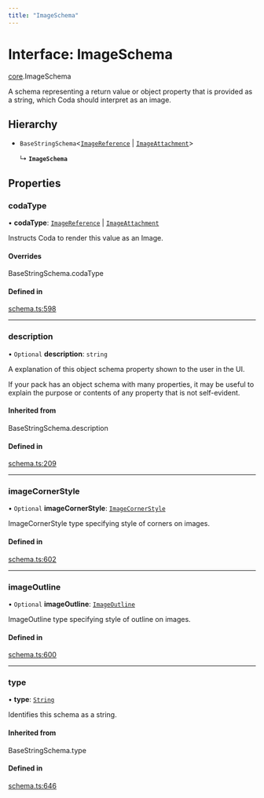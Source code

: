 ```yaml
---
title: "ImageSchema"
---
```

# Interface: ImageSchema

[core](../modules/core.md).ImageSchema

A schema representing a return value or object property that is provided as a string,
which Coda should interpret as an image.

## Hierarchy

- `BaseStringSchema`<[`ImageReference`](../enums/core.ValueHintType.md#imagereference) \| [`ImageAttachment`](../enums/core.ValueHintType.md#imageattachment)\>

  ↳ **`ImageSchema`**

## Properties

### codaType

• **codaType**: [`ImageReference`](../enums/core.ValueHintType.md#imagereference) \| [`ImageAttachment`](../enums/core.ValueHintType.md#imageattachment)

Instructs Coda to render this value as an Image.

#### Overrides

BaseStringSchema.codaType

#### Defined in

[schema.ts:598](https://github.com/coda/packs-sdk/blob/main/schema.ts#L598)

___

### description

• `Optional` **description**: `string`

A explanation of this object schema property shown to the user in the UI.

If your pack has an object schema with many properties, it may be useful to
explain the purpose or contents of any property that is not self-evident.

#### Inherited from

BaseStringSchema.description

#### Defined in

[schema.ts:209](https://github.com/coda/packs-sdk/blob/main/schema.ts#L209)

___

### imageCornerStyle

• `Optional` **imageCornerStyle**: [`ImageCornerStyle`](../enums/core.ImageCornerStyle.md)

ImageCornerStyle type specifying style of corners on images.

#### Defined in

[schema.ts:602](https://github.com/coda/packs-sdk/blob/main/schema.ts#L602)

___

### imageOutline

• `Optional` **imageOutline**: [`ImageOutline`](../enums/core.ImageOutline.md)

ImageOutline type specifying style of outline on images.

#### Defined in

[schema.ts:600](https://github.com/coda/packs-sdk/blob/main/schema.ts#L600)

___

### type

• **type**: [`String`](../enums/core.ValueType.md#string)

Identifies this schema as a string.

#### Inherited from

BaseStringSchema.type

#### Defined in

[schema.ts:646](https://github.com/coda/packs-sdk/blob/main/schema.ts#L646)
